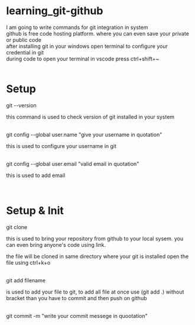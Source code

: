 # learning_git-github
I am going to write commands for git integration in system <br>
github is free code hosting platform. where you can even save your private or public code<br>
after installing git in your windows open terminal to configure your credential in git <br>
during code to open your terminal in vscode press ctrl+shift+~<br><br>
<h1> Setup </h1>
git --version <p>this command is used to check version of git installed in your system</p><br>
git config --global user.name "give your username in quotation" </p>this is used to configure your username in git<p><br>
git config --global user.email "valid email in quotation" <p> this is used to add email </p><br>
<h1> Setup & Init </h1>
git clone <url of your code on github> <p> this is used to bring your repository from github to your local sysem. you can even bring anyone's code using link.</p>
<p> the file will be cloned in same directory where your git is installed open the file using ctrl+k+o </p> <br>
git add filename <p> is used to add your file to git, to add all file at once use (git add .) without bracket than you have to commit and then push on github </p><br>
git commit -m "write your commit messege in quootation" <br>
